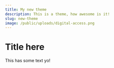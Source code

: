```yaml
---
title: My new theme
description: This is a theme, how awesome is it!
slug: new-theme
image: /public/uploads/digital-access.png
---
```

# Title here

This has some text yo!